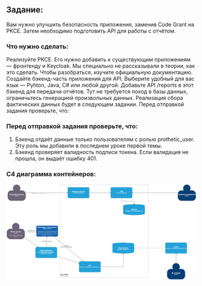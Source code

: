 ## Задание: 
Вам нужно улучшить безопасность приложения, заменив Code Grant на PKCE. Затем необходимо подготовить API для работы с отчётом.  

### Что нужно сделать:
Реализуйте PKCE. Его нужно добавить к существующим приложениям — фронтенду и Keycloak. Мы специально не рассказывали в теории, как это сделать. Чтобы разобраться, изучите официальную документацию.
Создайте бэкенд-часть приложения для API. Выберите удобный для вас язык — Pyhton, Java, C# или любой другой. Добавьте API /reports в этот бэкенд для передачи отчётов. Тут не требуется поход в базы данных, ограничьтесь генерацией произвольных данных. Реализация сбора фактических данных будет в следующем задании.
Перед отправкой задания проверьте, что:

### Перед отправкой задания проверьте, что:
1. Бэкенд отдаёт данные только пользователям с ролью prothetic_user. Эту роль мы добавили в последнем уроке первой темы.
2. Бэкенд проверяет валидность подписи токена. Если валидация не прошла, он выдаёт ошибку 401.

### C4 диаграмма контейнеров:
![img.png](c4_containers.png)
